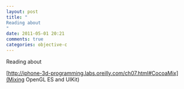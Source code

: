 ```yaml
---
layout: post
title: "
Reading about 
"
date: 2011-05-01 20:21
comments: true
categories: objective-c
---
```


Reading about 

[http://iphone-3d-programming.labs.oreilly.com/ch07.html#CocoaMix](Mixing OpenGL ES and UIKit)

